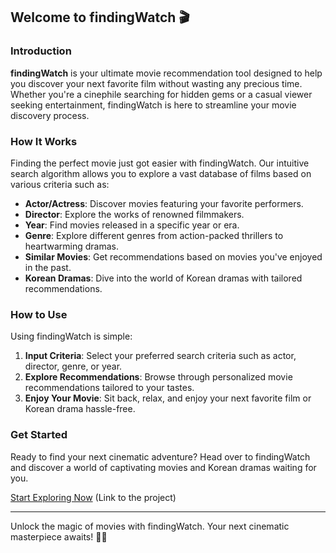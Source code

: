 ## Welcome to findingWatch 🎬

### Introduction
**findingWatch** is your ultimate movie recommendation tool designed to help you discover your next favorite film without wasting any precious time. Whether you're a cinephile searching for hidden gems or a casual viewer seeking entertainment, findingWatch is here to streamline your movie discovery process.

### How It Works
Finding the perfect movie just got easier with findingWatch. Our intuitive search algorithm allows you to explore a vast database of films based on various criteria such as:
- **Actor/Actress**: Discover movies featuring your favorite performers.
- **Director**: Explore the works of renowned filmmakers.
- **Year**: Find movies released in a specific year or era.
- **Genre**: Explore different genres from action-packed thrillers to heartwarming dramas.
- **Similar Movies**: Get recommendations based on movies you've enjoyed in the past.
- **Korean Dramas**: Dive into the world of Korean dramas with tailored recommendations.

### How to Use
Using findingWatch is simple:
1. **Input Criteria**: Select your preferred search criteria such as actor, director, genre, or year.
2. **Explore Recommendations**: Browse through personalized movie recommendations tailored to your tastes.
3. **Enjoy Your Movie**: Sit back, relax, and enjoy your next favorite film or Korean drama hassle-free.



### Get Started
Ready to find your next cinematic adventure? Head over to findingWatch and discover a world of captivating movies and Korean dramas waiting for you.

[Start Exploring Now](#) (Link to the project)



---
Unlock the magic of movies with findingWatch. Your next cinematic masterpiece awaits! 🍿🎥